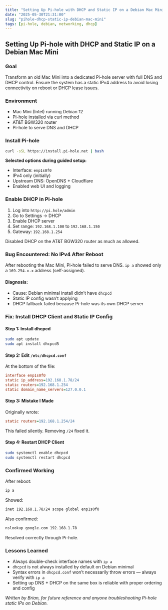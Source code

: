 ```yaml
---
title: "Setting Up Pi-hole with DHCP and Static IP on a Debian Mac Mini"
date: "2025-05-30T21:31:00"
slug: "pihole-dhcp-static-ip-debian-mac-mini"
tags: [pi-hole, debian, networking, dhcp]
---
```


## Setting Up Pi-hole with DHCP and Static IP on a Debian Mac Mini

### Goal
Transform an old Mac Mini into a dedicated Pi-hole server with full DNS and DHCP control. Ensure the system has a static IPv4 address to avoid losing connectivity on reboot or DHCP lease issues.

### Environment
- Mac Mini (Intel) running Debian 12
- Pi-hole installed via curl method
- AT&T BGW320 router
- Pi-hole to serve DNS and DHCP

### Install Pi-hole
```bash
curl -sSL https://install.pi-hole.net | bash
```

**Selected options during guided setup:**
- Interface: `enp1s0f0`
- IPv4 only (initially)
- Upstream DNS: OpenDNS + Cloudflare
- Enabled web UI and logging

### Enable DHCP in Pi-hole
1. Log into `http://pi.hole/admin`
2. Go to Settings → DHCP
3. Enable DHCP server
4. Set range: `192.168.1.100` to `192.168.1.150`
5. Gateway: `192.168.1.254`

Disabled DHCP on the AT&T BGW320 router as much as allowed.

### Bug Encountered: No IPv4 After Reboot
After rebooting the Mac Mini, Pi-hole failed to serve DNS. `ip a` showed only a `169.254.x.x` address (self-assigned).

#### Diagnosis:
- Cause: Debian minimal install didn’t have `dhcpcd`
- Static IP config wasn’t applying
- DHCP fallback failed because Pi-hole was its own DHCP server

### Fix: Install DHCP Client and Static IP Config

#### Step 1: Install dhcpcd
```bash
sudo apt update
sudo apt install dhcpcd5
```

#### Step 2: Edit `/etc/dhcpcd.conf`
At the bottom of the file:
```ini
interface enp1s0f0
static ip_address=192.168.1.78/24
static routers=192.168.1.254
static domain_name_servers=127.0.0.1
```

#### Step 3: Mistake I Made
Originally wrote:
```ini
static routers=192.168.1.254/24
```
This failed silently. Removing `/24` fixed it.

#### Step 4: Restart DHCP Client
```bash
sudo systemctl enable dhcpcd
sudo systemctl restart dhcpcd
```

### Confirmed Working
After reboot:
```bash
ip a
```
Showed:
```bash
inet 192.168.1.78/24 scope global enp1s0f0
```

Also confirmed:
```bash
nslookup google.com 192.168.1.78
```
Resolved correctly through Pi-hole.

### Lessons Learned
- Always double-check interface names with `ip a`
- `dhcpcd` is not always installed by default on Debian minimal
- Syntax errors in `dhcpcd.conf` won’t necessarily throw errors — always verify with `ip a`
- Setting up DNS + DHCP on the same box is reliable with proper ordering and config

_Written by Brian, for future reference and anyone troubleshooting Pi-hole static IPs on Debian._
